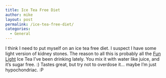 ```yaml
---
title: Ice Tea Free Diet
author: mike
layout: post
permalink: /ice-tea-free-diet/
categories:
  - General
---
```

I think I need to put myself on an ice tea free diet. I suspect I have some light version of kidney stones. The reason to all this is probably all the <a target="_blank" href="http://www.funlight.se">Fun Light</a> Ice Tea I&#8217;ve been drinking lately. You mix it with water like juice, and it&#8217;s sugar free. :) Tastes great, but try not to overdose it&#8230; maybe I&#8217;m just hypochondriac. :P